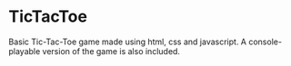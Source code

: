 # TicTacToe

Basic Tic-Tac-Toe game made using html, css and javascript.
A console-playable version of the game is also included.
